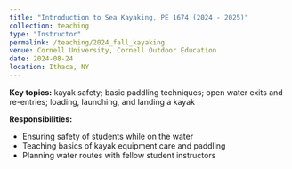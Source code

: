 ```yaml
---
title: "Introduction to Sea Kayaking, PE 1674 (2024 - 2025)"
collection: teaching
type: "Instructor"
permalink: /teaching/2024_fall_kayaking
venue: Cornell University, Cornell Outdoor Education
date: 2024-08-24
location: Ithaca, NY
---
```

<b>Key topics:</b> kayak safety; basic paddling techniques; open water exits and re-entries; loading, launching, and landing a kayak 

<b>Responsibilities:</b> 
<ul>
  <li>Ensuring safety of students while on the water</li>
  <li>Teaching basics of kayak equipment care and paddling</li>
  <li>Planning water routes with fellow student instructors</li>
</ul>

